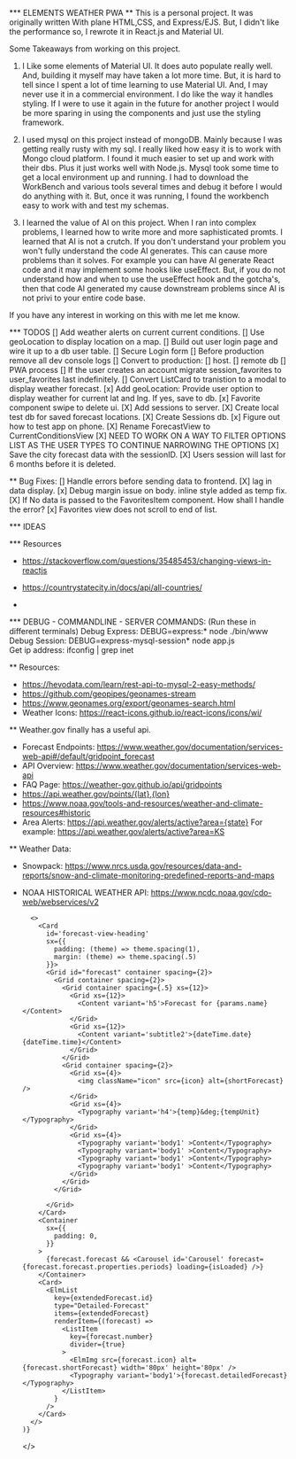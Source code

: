 *** ELEMENTS WEATHER PWA
** This is a personal project.  It was originally written With plane HTML,CSS, and Express/EJS. But, I didn't like the performance so, I rewrote it in React.js and Material UI.

Some Takeaways from working on this project.  

1. I Like some elements of Material UI.  It does auto populate really well.  And, building it myself may have taken a lot more time.  But, it is hard to tell since I spent a lot of time learning to use Material UI.  And, I may never use it in a commercial environment.  I do like the way it handles styling.  If I were to use it again in the future for another project I would be more sparing in using the components and just use the styling framework.

2. I used mysql on this project instead of mongoDB.  Mainly because I was getting really rusty with my sql.  I really liked how easy it is to work with Mongo cloud platform.  I found it much easier to set up and work with their dbs.  Plus it just works well with Node.js. Mysql took some time to get a local environment up and running.  I had to download the WorkBench and various tools several times and debug it before I would do anything with it.  But, once it was running, I found the workbench easy to work with and test my schemas.

3. I learned the value of AI on this project.  When I ran into complex problems, I learned how to write more and more saphisticated promts. I learned that AI is not a crutch.  If you don't understand your problem you won't fully understand the code AI generates.  This can cause more problems than it solves. For example you can have AI generate React code and it may implement some hooks like useEffect.  But, if you do not understand how and when to use the useEffect hook and the gotcha's, then that code AI generated my cause downstream problems since AI is not privi to your entire code base.


If you have any interest in working on this with me let me know.

*** TODOS
[]  Add weather alerts on current current conditions.
[]  Use geoLocation to display location on a map.
[]  Build out user login page and wire it up to a db user table.
[] Secure Login form
[] Before production remove all dev console logs
[] Convert to production:
    [] host.
    [] remote db
    [] PWA process
[] If the user creates an account migrate session_favorites to user_favorites last indefinitely.
[] Convert ListCard to tranistion to a modal to display weather forecast.
[x]  Add geoLocation: Provide user option to display weather for current lat and lng. If yes, save to db.
[x]  Favorite component swipe to delete ui.
[X] Add sessions to server.
[X] Create local test db for saved forecast locations.
[X] Create Sessions db.
[x] Figure out how to test app on phone.
[X] Rename ForecastView to CurrentConditionsView
[X] NEED TO WORK ON A WAY TO FILTER OPTIONS LIST AS THE USER TYPES TO CONTINUE NARROWING THE OPTIONS
[X] Save the city forecast data with the sessionID.
[X] Users session will last for 6 months before it is deleted.

** Bug Fixes:
[] Handle errors before sending data to frontend.
[X] lag in data display.
[x] Debug margin issue on body. inline style added as temp fix.
[X] If No data is passed to the FavoritesItem component. How shall I handle the error?
[x] Favorites view does not scroll to end of list.

*** IDEAS

*** Resources

- https://stackoverflow.com/questions/35485453/changing-views-in-reactjs

- https://countrystatecity.in/docs/api/all-countries/
- 

*** DEBUG - COMMANDLINE -  SERVER COMMANDS: (Run these in different terminals)
Debug Express: DEBUG=express:* node ./bin/www    
Debug Session: DEBUG=express-mysql-session* node app.js  
Get ip address: ifconfig | grep inet   

** Resources:
- https://hevodata.com/learn/rest-api-to-mysql-2-easy-methods/
- https://github.com/geopipes/geonames-stream
- https://www.geonames.org/export/geonames-search.html
- Weather Icons: https://react-icons.github.io/react-icons/icons/wi/

** Weather.gov finally has a useful api.
- Forecast Endpoints: https://www.weather.gov/documentation/services-web-api#/default/gridpoint_forecast
- API Overview: https://www.weather.gov/documentation/services-web-api
- FAQ Page: https://weather-gov.github.io/api/gridpoints
- https://api.weather.gov/points/{lat},{lon}
- https://www.noaa.gov/tools-and-resources/weather-and-climate-resources#historic
- Area Alerts:
https://api.weather.gov/alerts/active?area={state}
For example: https://api.weather.gov/alerts/active?area=KS

** Weather Data:
- Snowpack: https://www.nrcs.usda.gov/resources/data-and-reports/snow-and-climate-monitoring-predefined-reports-and-maps
- NOAA HISTORICAL WEATHER API: https://www.ncdc.noaa.gov/cdo-web/webservices/v2



        <>
          <Card
            id='forecast-view-heading'
            sx={{
              padding: (theme) => theme.spacing(1),
              margin: (theme) => theme.spacing(.5)
            }}>
            <Grid id="forecast" container spacing={2}>
              <Grid container spacing={2}>
                <Grid container spacing={.5} xs={12}>
                  <Grid xs={12}>
                    <Content variant='h5'>Forecast for {params.name}</Content>
                  </Grid>
                  <Grid xs={12}>
                    <Content variant='subtitle2'>{dateTime.date} {dateTime.time}</Content>
                  </Grid>
                </Grid>
                <Grid container spacing={2}>
                  <Grid xs={4}>
                    <img className="icon" src={icon} alt={shortForecast} />
                  </Grid>
                  <Grid xs={4}>
                    <Typography variant='h4'>{temp}&deg;{tempUnit}</Typography>
                  </Grid>
                  <Grid xs={4}>
                    <Typography variant='body1' >Content</Typography>
                    <Typography variant='body1' >Content</Typography>
                    <Typography variant='body1' >Content</Typography>
                    <Typography variant='body1' >Content</Typography>
                  </Grid>
                </Grid>
              </Grid>

            </Grid>
          </Card>
          <Container
            sx={{
              padding: 0,
            }}
          >
            {forecast.forecast && <Carousel id='Carousel' forecast={forecast.forecast.properties.periods} loading={isLoaded} />}
          </Container>
          <Card>
            <ElmList
              key={extendedForecast.id}
              type="Detailed-Forecast"
              items={extendedForecast}
              renderItem={(forecast) =>
                <ListItem
                  key={forecast.number}
                  divider={true}
                >
                  <ElmImg src={forecast.icon} alt={forecast.shortForecast} width='80px' height='80px' />
                  <Typography variant='body1'>{forecast.detailedForecast}</Typography>
                </ListItem>
              }
            />
          </Card>
        </>
      )}
    </>